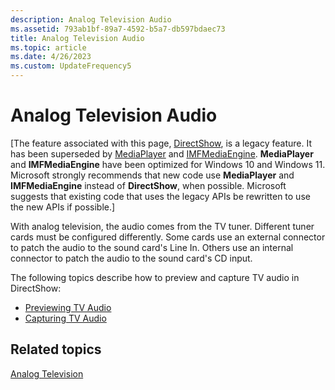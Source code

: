 ```yaml
---
description: Analog Television Audio
ms.assetid: 793ab1bf-89a7-4592-b5a7-db597bdaec73
title: Analog Television Audio
ms.topic: article
ms.date: 4/26/2023
ms.custom: UpdateFrequency5
---
```


# Analog Television Audio

\[The feature associated with this page, [DirectShow](/windows/win32/directshow/directshow), is a legacy feature. It has been superseded by [MediaPlayer](/uwp/api/Windows.Media.Playback.MediaPlayer) and [IMFMediaEngine](/windows/win32/api/mfmediaengine/nn-mfmediaengine-imfmediaengine). **MediaPlayer** and **IMFMediaEngine** have been optimized for Windows 10 and Windows 11. Microsoft strongly recommends that new code use **MediaPlayer** and **IMFMediaEngine** instead of **DirectShow**, when possible. Microsoft suggests that existing code that uses the legacy APIs be rewritten to use the new APIs if possible.\]

With analog television, the audio comes from the TV tuner. Different tuner cards must be configured differently. Some cards use an external connector to patch the audio to the sound card's Line In. Others use an internal connector to patch the audio to the sound card's CD input.

The following topics describe how to preview and capture TV audio in DirectShow:

-   [Previewing TV Audio](previewing-tv-audio.md)
-   [Capturing TV Audio](capturing-tv-audio.md)

## Related topics

<dl> <dt>

[Analog Television](analog-television.md)
</dt> </dl>

 

 



